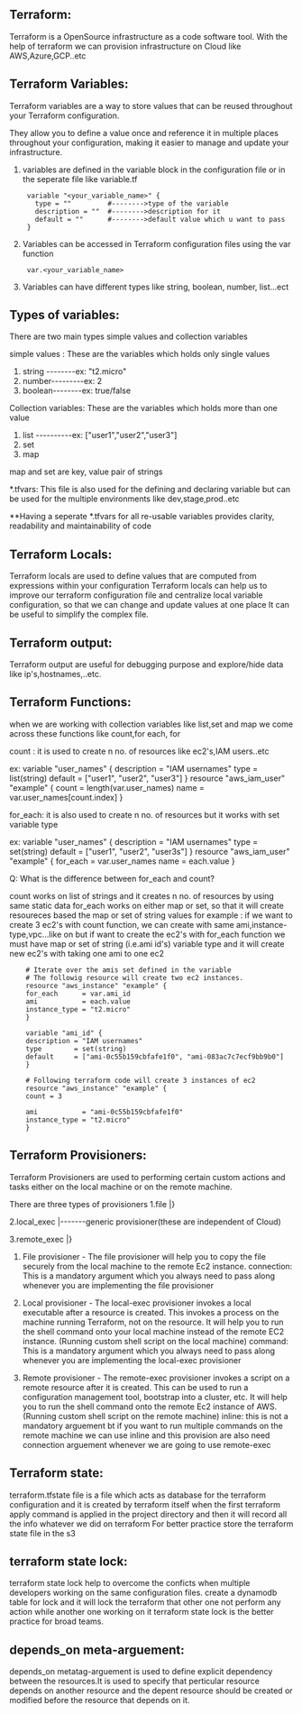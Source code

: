 Terraform:
---------------
Terraform is a OpenSource infrastructure as a code software tool.
With the help of terraform we can provision infrastructure on Cloud like AWS,Azure,GCP..etc

Terraform Variables:
--------------------
Terraform variables are a way to store values that can be reused throughout your Terraform configuration.

They allow you to define a value once and reference it in multiple places throughout your configuration, making it easier to manage and update your infrastructure.

1. variables are defined in the variable block in the configuration file or in the seperate file like variable.tf
   
        variable "<your_variable_name>" {
          type = ""         #-------->type of the variable
          description = ""  #-------->description for it
          default = ""      #-------->default value which u want to pass
        }

2. Variables can be accessed in Terraform configuration files using the var function
   
        var.<your_variable_name>

3. Variables can have different types like string, boolean, number, list...ect
    

Types of variables:
-------------------
There are two main types simple values and collection variables

simple values : These are the variables which holds only single values
1. string --------ex: "t2.micro"
2. number---------ex: 2
3. boolean--------ex: true/false
   
Collection variables: These are the variables which holds more than one value
1. list ----------ex: ["user1","user2","user3"]
2. set 
3. map

map and set are key, value pair of strings
  
*.tfvars: This file is also used for the defining and declaring variable but can be used for the multiple environments like dev,stage,prod..etc

**Having a seperate *.tfvars for all re-usable variables provides clarity, readability and maintainability of code 


Terraform Locals:
------------------
Terraform locals are used to define values that are computed from expressions within your configuration
Terraform locals can help us to improve our terraform configuration file and centralize local variable configuration, so that we can change and update values at one place 
It can be useful to simplify the complex file.

Terraform output:
-----------------
Terraform output are useful for debugging purpose and explore/hide data like ip's,hostnames,..etc.

Terraform Functions:
-------------------
when we are working with collection variables like list,set and map we come across these functions like 
count,for each, for

count : it is used to create n no. of resources like ec2's,IAM users..etc

ex:
        variable "user_names" {
        description = "IAM usernames"
        type        = list(string)
        default     = ["user1", "user2", "user3"]
        }
        resource "aws_iam_user" "example" {
        count = length(var.user_names)
        name  = var.user_names[count.index]
        }

for_each: it is also used to create n no. of resources but it works with set variable type

ex:
        variable "user_names" {
        description = "IAM usernames"
        type        = set(string)
        default     = ["user1", "user2", "user3s"]
        } 
        resource "aws_iam_user" "example" {
        for_each = var.user_names
        name  = each.value
        }    

Q: What is the difference between for_each and count?

count works on list of strings and it creates n no. of resources by using same static data
for_each works on either map or set, so that it will create resoureces based the map or set of string values
for example : if we want to create 3 ec2's with count function, we can create with same ami,instance-type,vpc...like on but if want to create the ec2's with for_each function we must have map or set of string (i.e.ami id's) variable type and it will create new ec2's with taking one ami to one ec2
        
        # Iterate over the amis set defined in the variable 
        # The followig resource will create two ec2 instances. 
        resource "aws_instance" "example" {
        for_each      = var.ami_id
        ami           = each.value
        instance_type = "t2.micro"
        }

        variable "ami_id" {
        description = "IAM usernames"
        type        = set(string)
        default     = ["ami-0c55b159cbfafe1f0", "ami-083ac7c7ecf9bb9b0"]
        }

        # Following terraform code will create 3 instances of ec2
        resource "aws_instance" "example" {
        count = 3

        ami           = "ami-0c55b159cbfafe1f0"
        instance_type = "t2.micro"
        }


Terraform Provisioners:
----------------------
Terraform Provisioners are used to performing certain custom actions and tasks either on the local machine or on the remote machine.

There are three types of provisioners
1.file                  |}

2.local_exec            |-------generic provisioner(these are independent of Cloud)

3.remote_exec           |}

1. File provisioner - The file provisioner will help you to copy the file securely from the local machine to the remote Ec2 instance.
  connection: This is a mandatory argument which you always need to pass along whenever you are implementing the file provisioner

2. Local provisioner - The local-exec provisioner invokes a local executable after a resource is created. This invokes a process on the machine running Terraform, not on the resource. It will help you to run the shell command onto your local machine instead of the remote EC2 instance. (Running custom shell script on the local machine)
  command: This is a mandatory argument which you always need to pass along whenever you are implementing the local-exec provisioner

3. Remote provisioner - The remote-exec provisioner invokes a script on a remote resource after it is created. This can be used to run a configuration management tool, bootstrap into a cluster, etc. It will help you to run the shell command onto the remote Ec2 instance of AWS.(Running custom shell script on the remote machine)
  inline: this is not a mandatory arguement bt if you want to run multiple commands on the remote machine we can use inline and this provision are also need connection arguement whenever we are going to use remote-exec


Terraform state:
---------------
terraform.tfstate file is a file which acts as database for the terraform configuration and it is created by terraform itself when the first terraform apply command is applied in the project directory and then it will record all the info whatever we did on terraform
For better practice store the terraform state file in the s3 

terraform state lock:
---------------------
terraform state lock help to overcome the conficts when multiple developers working on the same configuration files.
create a dynamodb table for lock and it will lock the terraform that other one not perform any action while another one working on it
terraform state lock is the better practice for broad teams.

depends_on meta-arguement:
--------------------------
depends_on metatag-arguement is used to define explicit dependency between the resources.It is used to specify that perticular resource depends on another resource and the depent resource should be created or modified before the resource that depends on it.